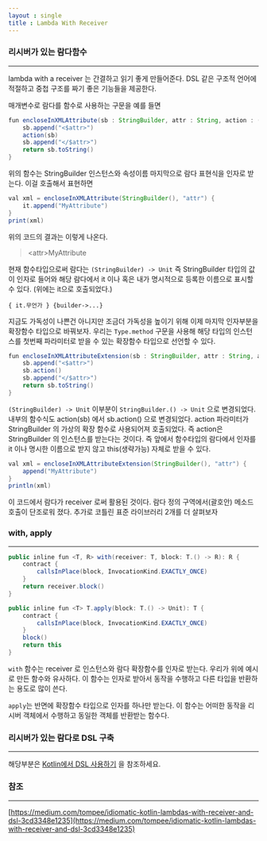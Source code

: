 ```yaml
---
layout : single
title : Lambda With Receiver
---
```


### 리시버가 있는 람다함수
---
lambda with a receiver 는 간결하고 읽기 좋게 만들어준다. 
DSL 같은 구조적 언어에 적절하고 중첩 구조를 짜기 좋은 기능들을 제공한다.

매개변수로 람다를 함수로 사용하는 구문을 예를 들면

```java
fun encloseInXMLAttribute(sb : StringBuilder, attr : String, action : (StringBuilder) -> Unit) : String{
    sb.append("<$attr>")
    action(sb)
    sb.append("</$attr>")
    return sb.toString()
}
```

위의 함수는 StringBuilder 인스턴스와 속성이름 마지막으로 람다 표현식을 인자로 받는다.
이걸 호출해서 표현하면

```java
val xml = encloseInXMLAttribute(StringBuilder(), "attr") {
    it.append("MyAttribute")
}
print(xml)

```

위의 코드의 결과는 이렇게 나온다.

> \<attr>MyAttribute</attr>

현재 함수타입으로써 람다는 `(StringBuilder) -> Unit`  즉 StringBuilder 타입의 값이 인자로 들어와
해당 람다에서 it 이나 혹은 내가 명시적으로 등록한 이름으로 표시할수 있다.
(위에는 it으로 호출되었다.)

`{ it.무언가 } {builder->...}`

지금도 가독성이 나쁜건 아니지만 조금더 가독성을 높이기 위해 이제 마지막 인자부분을 확장함수 타입으로 바꿔보자.
우리는 `Type.method` 구문을 사용해 해당 타입의 인스턴스를 첫번째 파라미터로 받을 수 있는 확장함수 타입으로 선언할 수 있다.

```java
fun encloseInXMLAttributeExtension(sb : StringBuilder, attr : String, action : StringBuilder.() -> Unit) : String{
    sb.append("<$attr>")
    sb.action()
    sb.append("</$attr>")
    return sb.toString()
}
```

`(StringBuilder) -> Unit` 이부분이 `StringBuilder.() -> Unit` 으로 변경되었다.
내부의 함수식도 action(sb) 에서 sb.action() 으로 변경되었다. action 파라미터가 StringBuilder 의 가상의 확장 함수로
사용되어져 호출되었다. 즉 action은 StringBuilder 의 인스턴스를 받는다는 것이다. 
즉 앞에서 함수타입의 람다에서 인자를 it 이나 명시한 이름으로 받지 않고 this(생략가능) 자체로 받을 수 있다.

```java
val xml = encloseInXMLAttributeExtension(StringBuilder(), "attr") {
    append("MyAttribute")
}
println(xml)
```

이 코드에서 람다가 receiver 로써 활용된 것이다. 람다 정의 구역에서(괄호안) 메소드 호출이 단조로워 졌다.
추가로 코틀린 표준 라이브러리 2개를 더 살펴보자

### with, apply
---
```java
public inline fun <T, R> with(receiver: T, block: T.() -> R): R {
    contract {
        callsInPlace(block, InvocationKind.EXACTLY_ONCE)
    }
    return receiver.block()
}

public inline fun <T> T.apply(block: T.() -> Unit): T {
    contract {
        callsInPlace(block, InvocationKind.EXACTLY_ONCE)
    }
    block()
    return this
}
```

`with` 함수는 receiver 로 인스턴스와 람다 확장함수를 인자로 받는다. 우리가 위에 예시로 만든 함수와 유사하다. 
이 함수는 인자로 받아서 동작을 수행하고 다른 타입을 반환하는 용도로 많이 쓴다.

`apply`는 반면에 확장함수 타입으로 인자를 하나만 받는다. 이 함수는 어떠한 동작을 리시버 객체에서 수행하고 
동일한 객체를 반환받는 함수다.

### 리시버가 있는 람다로 DSL 구축
---
해당부분은 [Kotlin에서 DSL 사용하기](/kotlin/class/kotlin-dsl-part1/) 을 참조하세요.

### 참조
---
[https://medium.com/tompee/idiomatic-kotlin-lambdas-with-receiver-and-dsl-3cd3348e1235](https://medium.com/tompee/idiomatic-kotlin-lambdas-with-receiver-and-dsl-3cd3348e1235)


